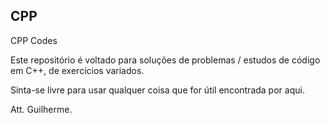 ## CPP
CPP Codes

Este repositório é voltado para soluções de problemas / estudos de código em C++, de exercícios variados.

Sinta-se livre para usar qualquer coisa que for útil encontrada por aqui.

Att. Guilherme.

